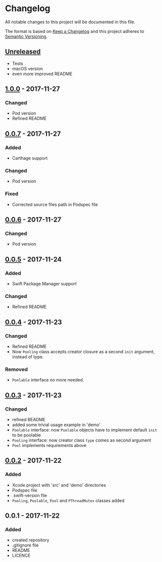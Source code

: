 # Changelog
All notable changes to this project will be documented in this file.

The format is based on [Keep a Changelog](http://keepachangelog.com/en/1.0.0/)
and this project adheres to [Semantic Versioning](http://semver.org/spec/v2.0.0.html).

## [Unreleased]

- Tests
- macOS version
- even more improved README

## [1.0.0] - 2017-11-27
### Changed
- Pod version
- Refined README


## [0.0.7] - 2017-11-27
### Added
- Carthage support

### Changed
- Pod version

### Fixed
- Corrected source files path in Podspec file


## [0.0.6] - 2017-11-27
### Changed
- Pod version


## [0.0.5] - 2017-11-24
### Added
- Swift Package Manager support

### Changed
- Refined README


## [0.0.4] - 2017-11-23
### Changed
- Refined README
- Now `Pooling` class accepts creator closure as a second `init` argument, instead of type.

### Removed
- `Poolable` interface no more needed.


## [0.0.3] - 2017-11-23
### Changed
- refined README
- added some trivial usage example in 'demo'
- `Poolable` interface: now `Poolable` objects have to implement default `init` to be poolable
- `Pooling` interface: now creator class `type` comes as second argument
- `Pool` implements requirements above


## [0.0.2] - 2017-11-22
### Added
- Xcode project with 'src' and 'demo' directories
- Podspec file
- .swift-version file
- `Pooling`, `Poolable`, `Pool` and `PThreadMutex` classes added


## 0.0.1 - 2017-11-22
### Added
- created repository
- .gitignore file
- README
- LICENCE

[0.0.2]: https://github.com/gitvalue/Pooling/compare/0.0.1...0.0.2
[0.0.3]: https://github.com/gitvalue/Pooling/compare/0.0.2...0.0.3
[0.0.4]: https://github.com/gitvalue/Pooling/compare/0.0.3...0.0.4
[0.0.5]: https://github.com/gitvalue/Pooling/compare/0.0.4...0.0.5
[0.0.6]: https://github.com/gitvalue/Pooling/compare/0.0.5...0.0.6
[0.0.7]: https://github.com/gitvalue/Pooling/compare/0.0.6...0.0.7
[1.0.0]: https://github.com/gitvalue/Pooling/compare/0.0.7...1.0.0
[Unreleased]: https://github.com/gitvalue/Pooling/compare/1.0.0...HEAD